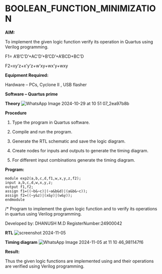 # BOOLEAN_FUNCTION_MINIMIZATION

**AIM:**

To implement the given logic function verify its operation in Quartus using Verilog programming.

F1= A’B’C’D’+AC’D’+B’CD’+A’BCD+BC’D 

F2=xy’z+x’y’z+w’xy+wx’y+wxy

**Equipment Required:**

Hardware – PCs, Cyclone II , USB flasher

**Software – Quartus prime**

**Theory**
![WhatsApp Image 2024-10-29 at 10 51 07_2ea97b8b](https://github.com/user-attachments/assets/50e1c17a-3880-4e9d-805d-e7270a699dab)

**Procedure**

1.	Type the program in Quartus software.

2.	Compile and run the program.

3.	Generate the RTL schematic and save the logic diagram.

4.	Create nodes for inputs and outputs to generate the timing diagram.

5.	For different input combinations generate the timing diagram.


**Program:**
```
module exp2(a,b,c,d,f1,w,x,y,z,f2);
input a,b,c,d,w,x,y,z;
output f1,f2;
assign f1=((~b&~c)|(~a&b&d)|(a&b&~c));
assign f2=((~y&z)|(x&y)|(w&y));
endmodule
```

/* Program to implement the given logic function and to verify its operations in quartus using Verilog programming. 

Developed by: DHANUSH M.D RegisterNumber:24900042


**RTL**
![screenshot 2024-11-05](https://github.com/user-attachments/assets/0e0dc90d-d339-4383-9931-9e44947826be)

**Timing diagram**
![WhatsApp Image 2024-11-05 at 11 10 46_981147f6](https://github.com/user-attachments/assets/2c8853ea-8d73-489b-b483-c46f6bdd3ad9)

**Result:**

Thus the given logic functions are implemented using and their operations are verified using Verilog programming.

